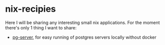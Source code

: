 # nix-recipies

Here I will be sharing any interesting small nix applications. For the moment there's only 1 thing I want to share: 
- [pg-server](pg-server#posgres-server), for easy running of postgres servers locally without docker
